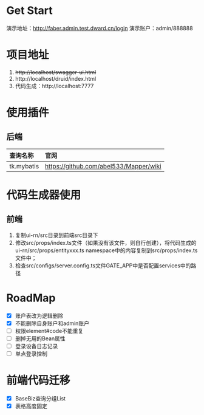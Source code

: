 # Get Start
演示地址：http://faber.admin.test.dward.cn/login
演示账户：admin/888888

# 项目地址
1. ~~http://localhost/swagger-ui.html~~
2. http://localhost/druid/index.html
3. 代码生成：http://localhost:7777

# 使用插件
## 后端
| 查询名称 | 官网 |
| :--- | :--- |
| tk.mybatis | https://github.com/abel533/Mapper/wiki |

# 代码生成器使用
## 前端
1. 复制ui-rn/src目录到前端src目录下
2. 修改src/props/index.ts文件（如果没有该文件，则自行创建），将代码生成的ui-rn/src/props/entityxxx.ts namespace中的内容复制到src/props/index.ts文件中；
3. 检查src/configs/server.config.ts文件GATE_APP中是否配置services中的路径


# RoadMap
- [X] 账户表改为逻辑删除
- [X] 不能删除自身账户和admin账户
- [ ] 权限element#code不能重复
- [ ] 删掉无用的Bean属性
- [ ] 登录设备日志记录
- [ ] 单点登录控制

# 前端代码迁移
- [x] BaseBiz查询分组List
- [x] 表格高度固定
